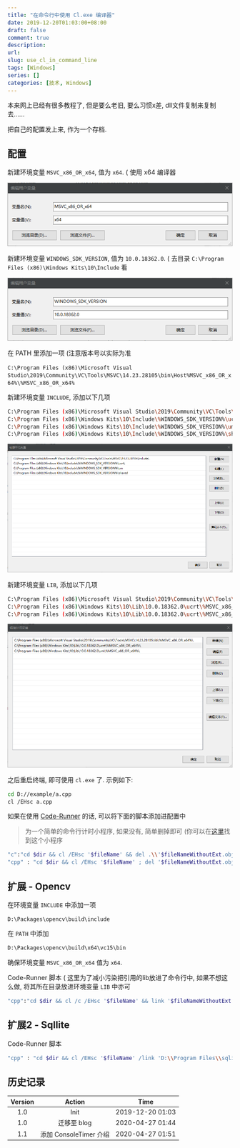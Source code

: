 ```yaml
---
title: "在命令行中使用 Cl.exe 编译器"
date: 2019-12-20T01:03:00+08:00
draft: false
comment: true
description: 
url:
slug: use_cl_in_command_line
tags: [Windows]
series: []
categories: [技术, Windows]
---
```


本来网上已经有很多教程了, 但是要么老旧, 要么习惯x差, dll文件复制来复制去......

把自己的配置发上来, 作为一个存档.

## 配置

新建环境变量 `MSVC_x86_OR_x64`, 值为 `x64`. ( 使用 x64 编译器

![](./014534.png)

新建环境变量 `WINDOWS_SDK_VERSION`, 值为 `10.0.18362.0`. ( 去目录 `C:\Program Files (x86)\Windows Kits\10\Include` 看

![](./014541.png)

在 PATH 里添加一项 (注意版本号以实际为准

`C:\Program Files (x86)\Microsoft Visual Studio\2019\Community\VC\Tools\MSVC\14.23.28105\bin\Host%MSVC_x86_OR_x64%\%MSVC_x86_OR_x64%`

新建环境变量 `INCLUDE`, 添加以下几项

```bash
C:\Program Files (x86)\Microsoft Visual Studio\2019\Community\VC\Tools\MSVC\14.23.28105\include\
C:\Program Files (x86)\Windows Kits\10\Include\%WINDOWS_SDK_VERSION%\ucrt\
C:\Program Files (x86)\Windows Kits\10\Include\%WINDOWS_SDK_VERSION%\um
C:\Program Files (x86)\Windows Kits\10\Include\%WINDOWS_SDK_VERSION%\shared
```

![](./014609.png)

新建环境变量 `LIB`, 添加以下几项

```bash
C:\Program Files (x86)\Microsoft Visual Studio\2019\Community\VC\Tools\MSVC\14.23.28105\lib\%MSVC_x86_OR_x64%\
C:\Program Files (x86)\Windows Kits\10\Lib\10.0.18362.0\ucrt\%MSVC_x86_OR_x64%\
C:\Program Files (x86)\Windows Kits\10\Lib\10.0.18362.0\ucrt\%MSVC_x86_OR_x64%\
```

![](./014637.png)

之后重启终端, 即可使用 `cl.exe` 了. 示例如下:

```bash
cd D://example/a.cpp
cl /EHsc a.cpp
```

如果在使用 [Code-Runner](https://marketplace.visualstudio.com/items?itemName=formulahendry.code-runner) 的话, 可以将下面的脚本添加进配置中

> 为一个简单的命令行计时小程序, 如果没有, 简单删掉即可 (你可以在[这里](https://github.com/acdzh/winutils/tree/master/ConsoleTimer)找到这个小程序

```bash
"c":"cd $dir && cl /EHsc '$fileName' && del .\\'$fileNameWithoutExt.obj' && ConsoleTimer .\\'$fileNameWithoutExt'",
"cpp" : "cd $dir && cl /EHsc '$fileName' ; del '$fileNameWithoutExt.obj' && ConsoleTimer .\\'$fileNameWithoutExt'",
```

## 扩展 - Opencv

在环境变量 `INCLUDE` 中添加一项

```
D:\Packages\opencv\build\include
```

在 `PATH` 中添加

```bash
D:\Packages\opencv\build\x64\vc15\bin
```

确保环境变量 `MSVC_x86_OR_x64` 值为 `x64`. 

Code-Runner 脚本 ( 这里为了减小污染把引用的lib放进了命令行中, 如果不想这么做, 将其所在目录放进环境变量 `LIB` 中亦可

```bash
"cpp":"cd $dir && cl /c /EHsc '$fileName' && link '$fileNameWithoutExt.obj' 'D:\\Packages\\opencv\\build\\x64\\vc15\\lib\\opencv_world340.lib' && del '$fileNameWithoutExt.obj' && ConsoleTimer .\\'$fileNameWithoutExt'",
```

## 扩展2 - Sqllite

Code-Runner 脚本

```bash
"cpp" : "cd $dir && cl /EHsc '$fileName' /link 'D:\\Program Files\\sqlite\\lib\\x64\\sqlite3.lib' && del '$fileNameWithoutExt.obj' && ConsoleTimer .\\'$fileNameWithoutExt'"
```

## 历史记录

|Version| Action|Time|
|:-------:|:--------:|:-----------:|
|1.0|Init|2019-12-20 01:03|
|1.0|迁移至 blog|2020-04-27 01:44|
|1.1|添加 ConsoleTimer 介绍|2020-04-27 01:51|